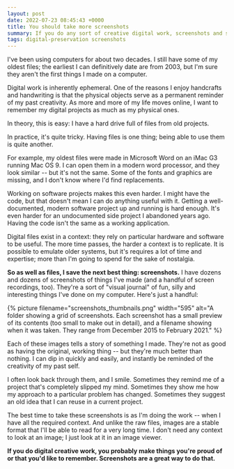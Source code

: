 ```yaml
---
layout: post
date: 2022-07-23 08:45:43 +0000
title: You should take more screenshots
summary: If you do any sort of creative digital work, screenshots and screen recordings are a great way to remember it.
tags: digital-preservation screenshots
---
```


I've been using computers for about two decades.
I still have some of my oldest files; the earliest I can definitively date are from 2003, but I'm sure they aren't the first things I made on a computer.

Digital work is inherently ephemeral.
One of the reasons I enjoy handcrafts and handwriting is that the physical objects serve as a permanent reminder of my past creativity.
As more and more of my life moves online, I want to remember my digital projects as much as my physical ones.

In theory, this is easy: I have a hard drive full of files from old projects.

In practice, it's quite tricky.
Having files is one thing; being able to use them is quite another.

For example, my oldest files were made in Microsoft Word on an iMac G3 running Mac OS 9.
I can open them in a modern word processor, and they look similar -- but it's not the same.
Some of the fonts and graphics are missing, and I don't know where I'd find replacements.

Working on software projects makes this even harder.
I might have the code, but that doesn't mean I can do anything useful with it.
Getting a well-documented, modern software project up and running is hard enough.
It's even harder for an undocumented side project I abandoned years ago.
Having the code isn't the same as a working application.

Digital files exist in a context: they rely on particular hardware and software to be useful.
The more time passes, the harder a context is to replicate.
It is possible to emulate older systems, but it's requires a lot of time and expertise; more than I'm going to spend for the sake of nostalgia.

**So as well as files, I save the next best thing: screenshots.**
I have dozens and dozens of screenshots of things I've made (and a handful of screen recordings, too).
They're a sort of "visual journal" of fun, silly and interesting things I've done on my computer.
Here's just a handful:

{%
  picture
  filename="screenshots_thumbnails.png"
  width="595"
  alt="A folder showing a grid of screenshots. Each screenshot has a small preview of its contents (too small to make out in detail), and a filename showing when it was taken. They range from December 2015 to February 2021."
%}

Each of these images tells a story of something I made.
They're not as good as having the original, working thing -- but they're much better than nothing.
I can dip in quickly and easily, and instantly be reminded of the creativity of my past self.

I often look back through them, and I smile.
Sometimes they remind me of a project that's completely slipped my mind.
Sometimes they show me how my approach to a particular problem has changed.
Sometimes they suggest an old idea that I can reuse in a current project.

The best time to take these screenshots is as I'm doing the work -- when I have all the required context.
And unlike the raw files, images are a stable format that I'll be able to read for a very long time.
I don't need any context to look at an image; I just look at it in an image viewer.

**If you do digital creative work, you probably make things you're proud of or that you'd like to remember. Screenshots are a great way to do that.**
